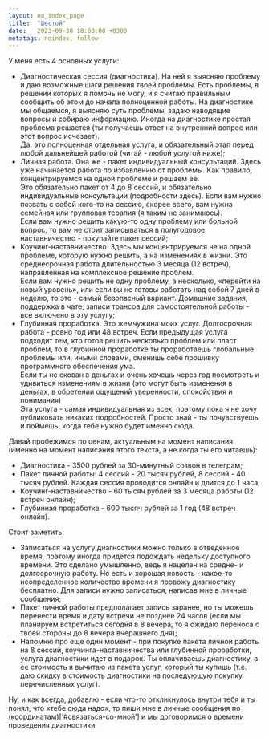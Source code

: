 ```yaml
---
layout: no_index_page
title:  "Шестой"
date:   2023-09-30 18:00:00 +0300
metatags: noindex, follow
---
```


У меня есть 4 основных услуги:

- Диагностическая сессия (диагностика). На ней я выясняю проблему и даю возможные шаги решения твоей проблемы. Есть проблемы, в решении которых я помочь не могу, и я считаю правильным сообщить об этом до начала полноценной работы. На диагностике мы общаемся, я выясняю суть проблемы, задаю наводящие вопросы и собираю информацию. Иногда на диагностике простая проблема решается (ты получаешь ответ на внутренний вопрос или этот вопрос исчезает). <br>Да, это полноценная отдельная услуга, и обязательный этап перед любой дальнейшей работой (читай - любой услугой ниже);
- Личная работа. Она же - пакет индивидуальный консультаций. Здесь уже начинается работа по избавлению от проблемы. Как правило, концентрируемся на одной проблеме и решаем ее.<br> Это обязательно пакет от 4 до 8 сессий, и обязательно индивидуальные консультации (подробности здесь). Если вам нужно позвать с собой кого-то на сессию, скорее всего, вам нужна семейная или групповая терапия (я таким не занимаюсь).<br>Если вам нужно решить какую-то одну проблему или больной вопрос, то вам не стоит записываться в полугодовое наставничество - покупайте пакет сессий;
- Коучинг-наставничество. Здесь мы концентрируемся не на одной проблеме, которую нужно решить, а на изменениях в жизни. Это среднесрочная работа длительностью 3 месяца (12 встреч), направленная на комплексное решение проблем.<br>Если вам нужно решить не одну проблему, а несколько, «перейти на новый уровень», или если вы не готовы работать над собой 7 дней в неделю, то это - самый безопасный вариант. Домашние задания, поддержка в чате, записи трансов для самостоятельной работы - все включено в эту услугу;
- Глубинная проработка. Это жемчужина моих услуг. Долгосрочная работа - ровно год  или 48 встреч. Если предыдущая услуга подходит тем, кто готов решить несколько проблем или пласт проблем, то в глубинной проработке ты проработаешь глобальные проблемы или, иными словами, сменишь себе прошивку программного обеспечения ума. <br>Если ты не скован в деньгах и очень хочешь через год посмотреть и удивиться изменениям в жизни (это могут быть изменения в деньгах, в обретении ощущений уверенности, спокойствия и понимания)<br>Эта услуга - самая индивидуальная из всех, поэтому пока я не хочу публиковать никаких подробностей. Просто знай - ты почувствуешь и поймешь, когда тебе нужно будет именно сюда.

Давай пробежимся по ценам, актуальным на момент написания (именно на момент написания этого текста, а не когда ты его читаешь):

- Диагностика - 3500 рублей за 30-минутный созвон в телеграм;
- Пакет личной работы: 4 сессий - 20 тысяч рублей, 8 сессий - 40 тысяч рублей. Каждая сессия проводится онлайн и длится до 1 часа;
- Коучинг-наставничество - 60 тысяч рублей за 3 месяца работы (12 встреч онлайн);
- Глубинная проработка - 600 тысяч рублей за 1 год (48 встреч онлайн).

Стоит заметить:

- Записаться на услугу диагностики можно только в отведенное время, поэтому иногда придется подождать недельку доступного времени. Это сделано умышленно, ведь я нацелен на средне- и долгосрочную работу. Но есть и хорошая новость - какое-то неопределенное количество времени я провожу диагностику бесплатно. Для записи нужно записаться, написав мне в личные сообщения;
- Пакет личной работы предполагает запись заранее, но ты можешь перенести время и дату встречи не позднее 24 часов (если мы планируем встретиться сегодня в 8 вечера, то я ожидаю переноса с твоей стороны до 8 вечера вчерашнего дня);
- Напомню про еще один момент - при покупке пакета личной работы на 8 сессий, коучинга-наставничества или глубинной проработки, услуга диагностики идет в подарок. Ты оплачиваешь диагностику, а ее стоимость я вычитаю из пакета услуг, который ты купишь (т.е. даю скидку в стоимость диагностики на последующую покупку перечисленных услуг).

Ну, и как всегда, добавлю - если что-то откликнулось внутри тебя и ты понял, что «тебе сюда надо», то пиши мне в личные сообщения по (координатам)[‘#связаться-со-мной’] и мы договоримся о времени проведения диагностики.
